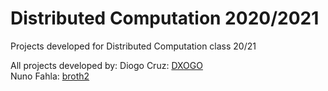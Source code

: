 # Distributed Computation 2020/2021
Projects developed for Distributed Computation class 20/21


All projects developed by:
Diogo Cruz: [DXOGO](https://github.com/DXOGO)   
Nuno Fahla: [broth2](https://github.com/broth2)
